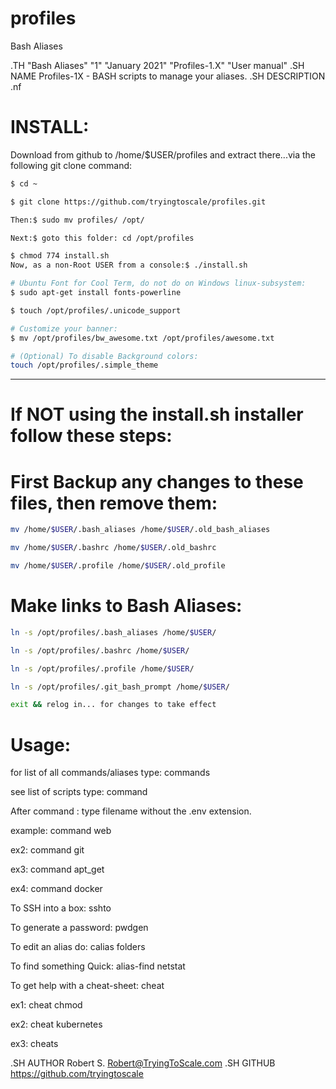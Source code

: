 # profiles
Bash Aliases

.TH "Bash Aliases" "1" "January 2021" "Profiles-1.X" "User manual"
.SH NAME
Profiles-1X \- BASH scripts to manage your aliases.
.SH DESCRIPTION
.nf

# INSTALL:
Download from github to /home/$USER/profiles and extract there...via the following git clone command:
```bash
$ cd ~

$ git clone https://github.com/tryingtoscale/profiles.git

Then:$ sudo mv profiles/ /opt/

Next:$ goto this folder: cd /opt/profiles

$ chmod 774 install.sh
Now, as a non-Root USER from a console:$ ./install.sh

# Ubuntu Font for Cool Term, do not do on Windows linux-subsystem:
$ sudo apt-get install fonts-powerline

$ touch /opt/profiles/.unicode_support

# Customize your banner: 
$ mv /opt/profiles/bw_awesome.txt /opt/profiles/awesome.txt

# (Optional) To disable Background colors:
touch /opt/profiles/.simple_theme
```
---

# If NOT using the install.sh installer follow these steps:

# First Backup any changes to these files, then remove them:
```bash
mv /home/$USER/.bash_aliases /home/$USER/.old_bash_aliases

mv /home/$USER/.bashrc /home/$USER/.old_bashrc

mv /home/$USER/.profile /home/$USER/.old_profile
```
# Make links to Bash Aliases:
```bash
ln -s /opt/profiles/.bash_aliases /home/$USER/

ln -s /opt/profiles/.bashrc /home/$USER/

ln -s /opt/profiles/.profile /home/$USER/

ln -s /opt/profiles/.git_bash_prompt /home/$USER/

exit && relog in... for changes to take effect
```
# Usage:

for list of all commands/aliases type: commands

see list of scripts type: command

After command : type filename without the .env extension.

example: command web

ex2: command git

ex3: command apt_get

ex4: command docker

To SSH into a box: sshto

To generate a password: pwdgen

To edit an alias do: calias folders

To find something Quick: alias-find netstat

To get help with a cheat-sheet: cheat

ex1: cheat chmod

ex2: cheat kubernetes

ex3: cheats

.SH AUTHOR
Robert S. <Robert@TryingToScale.com>
.SH GITHUB
https://github.com/tryingtoscale
